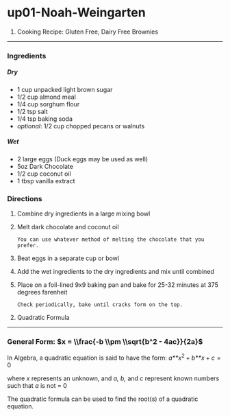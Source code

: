 up01-Noah-Weingarten
================

1) Cooking Recipe: Gluten Free, Dairy Free Brownies
---------------------------------------------------

### **Ingredients**

##### Dry

-   1 cup unpacked light brown sugar
-   1/2 cup almond meal
-   1/4 cup sorghum flour
-   1/2 tsp salt
-   1/4 tsp baking soda
-   *optional*: 1/2 cup chopped pecans or walnuts

##### Wet

-   2 large eggs (Duck eggs may be used as well)
-   5oz Dark Chocolate
-   1/2 cup coconut oil
-   1 tbsp vanilla extract

### **Directions**

1.  Combine dry ingredients in a large mixing bowl
2.  Melt dark chocolate and coconut oil

        You can use whatever method of melting the chocolate that you prefer. 

3.  Beat eggs in a separate cup or bowl
4.  Add the wet ingredients to the dry ingredients and mix until combined
5.  Place on a foil-lined 9x9 baking pan and bake for 25-32 minutes at 375 degrees farenheit

        Check periodically, bake until cracks form on the top.

2) Quadratic Formula
--------------------

### General Form: $x = \\frac{-b \\pm \\sqrt{b^2 - 4ac}}{2a}$

In Algebra, a quadratic equation is said to have the form: *a**x*<sup>2</sup> + *b**x* + *c* = 0

where *x* represents an unknown, and *a, b,* and *c* represent known numbers such that *a* is not = 0

The quadratic formula can be used to find the root(s) of a quadratic equation.
